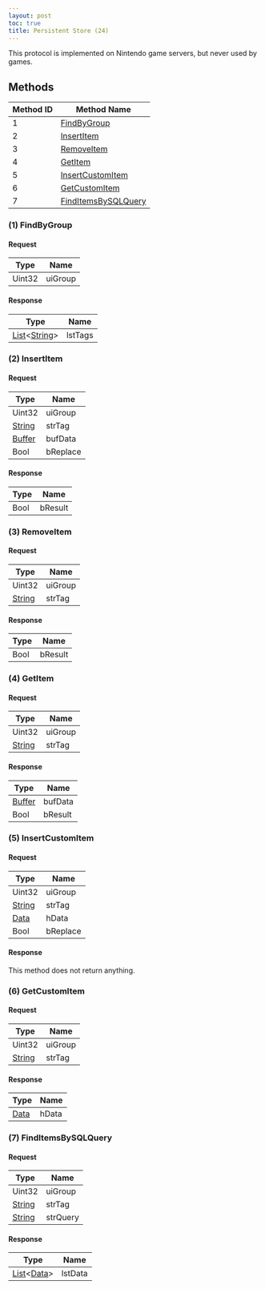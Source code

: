 ```yaml
---
layout: post
toc: true
title: Persistent Store (24)
---
```


This protocol is implemented on Nintendo game servers, but never used by games.

## Methods

| Method ID | Method Name                                   |
| --------- | --------------------------------------------- |
| 1         | [FindByGroup](#1-findbygroup)                 |
| 2         | [InsertItem](#2-insertitem)                   |
| 3         | [RemoveItem](#3-removeitem)                   |
| 4         | [GetItem](#4-getitem)                         |
| 5         | [InsertCustomItem](#5-insertcustomitem)       |
| 6         | [GetCustomItem](#6-getcustomitem)             |
| 7         | [FindItemsBySQLQuery](#7-finditemsbysqlquery) |

### (1) FindByGroup
#### Request

| Type   | Name    |
| ------ | ------- |
| Uint32 | uiGroup |

#### Response

| Type                   | Name    |
| ---------------------- | ------- |
| [List]&lt;[String]&gt; | lstTags |

### (2) InsertItem
#### Request

| Type     | Name     |
| -------- | -------- |
| Uint32   | uiGroup  |
| [String] | strTag   |
| [Buffer] | bufData  |
| Bool     | bReplace |

#### Response

| Type | Name    |
| ---- | ------- |
| Bool | bResult |

### (3) RemoveItem
#### Request

| Type     | Name    |
| -------- | ------- |
| Uint32   | uiGroup |
| [String] | strTag  |

#### Response

| Type | Name    |
| ---- | ------- |
| Bool | bResult |

### (4) GetItem
#### Request

| Type     | Name    |
| -------- | ------- |
| Uint32   | uiGroup |
| [String] | strTag  |

#### Response

| Type     | Name    |
| -------- | ------- |
| [Buffer] | bufData |
| Bool     | bResult |

### (5) InsertCustomItem
#### Request

| Type     | Name     |
| -------- | -------- |
| Uint32   | uiGroup  |
| [String] | strTag   |
| [Data]   | hData    |
| Bool     | bReplace |

#### Response
This method does not return anything.

### (6) GetCustomItem
#### Request

| Type     | Name    |
| -------- | ------- |
| Uint32   | uiGroup |
| [String] | strTag  |

#### Response

| Type   | Name  |
| ------ | ----- |
| [Data] | hData |

### (7) FindItemsBySQLQuery
#### Request

| Type     | Name     |
| -------- | -------- |
| Uint32   | uiGroup  |
| [String] | strTag   |
| [String] | strQuery |

#### Response

| Type                 | Name    |
| -------------------- | ------- |
| [List]&lt;[Data]&gt; | lstData |

[Buffer]: /docs/nex/types#buffer
[Data]: /docs/nex/types#any-data-holder
[List]: /docs/nex/types#list
[String]: /docs/nex/types#string
